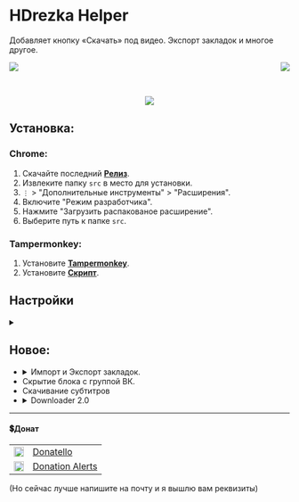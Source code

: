 # HDrezka Helper

Добавляет кнопку «Скачать» под видео. Экспорт закладок и многое другое.


<p align="right">
    <img align="left" src="https://shields.io/badge/версия-v4.2.0.1-blue">
    <a href="#donate"><img src="https://shields.io/badge/💲-Поддержать-2ea043"></a>
</p>

</br>

<p align="center">
   <img src="github/images/main.png">
</p>

## Установка:
### Chrome:
  1. Скачайте последний **[Релиз](https://github.com/SuperZombi/HDrezka-downloader/releases)**.
  2. Извлеките папку ```src``` в место для установки.
  3. ```⋮``` > "Дополнительные инструменты" > "Расширения".
  4. Включите "Режим разработчика".
  5. Нажмите "Загрузить распакованое расширение".
  6. Выберите путь к папке ```src```.
  
### Tampermonkey:
1. Установите **[Tampermonkey](https://www.tampermonkey.net/)**.
2. Установите **[Скрипт](https://raw.githubusercontent.com/SuperZombi/HDrezka-downloader/main/hdrezka_helper.user.js)**.


## Настройки
<details><summary></summary>
<p align="center">
   <img src="github/images/settings.png">
</p>
</details>

## Новое:
* <details><summary>Импорт и Экспорт закладок.</summary><img src="github/images/favorites.png"></details>
* Скрытие блока с группой ВК.
* Скачивание субтитров
* <details><summary>Downloader 2.0</summary>
   (Шаблон имени скачанного файла + быстрая загрузка внутри страницы)
   <img src="github/images/downloader2.png">
   <img src="github/images/fileNamePattern.png">
</details>
<hr>

#### 💲Донат
<table>
  <tr>
    <td>
       <img width="18px" src="https://www.google.com/s2/favicons?domain=https://donatello.to&sz=256">
    </td>
    <td>
      <a href="https://donatello.to/super_zombi">Donatello</a>
    </td>
  </tr>
  <tr>
    <td>
       <img width="18px" src="https://www.google.com/s2/favicons?domain=https://www.donationalerts.com&sz=256">
    </td>
    <td>
      <a href="https://www.donationalerts.com/r/super_zombi">Donation Alerts</a>
    </td>
  </tr>
</table>

(Но сейчас лучше напишите на почту и я вышлю вам реквизиты)
